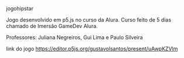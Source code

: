 jogohipstar

Jogo desenvolvido em p5.js no curso da Alura. Curso feito de 5 dias chamado de Imersão GameDev Alura.

Professores: Juliana Negreiros, Gui Lima e Paulo Silveira

link do jogo https://editor.p5js.org/gustavolsantos/present/uAwpKZVlm
